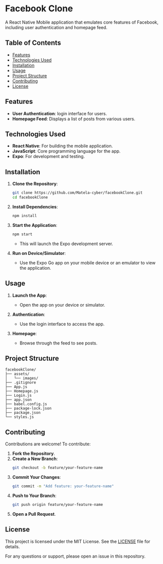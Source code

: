 # Facebook Clone

A React Native Mobile application that emulates core features of Facebook, including user authentication and homepage feed.

## Table of Contents

- [Features](#features)
- [Technologies Used](#technologies-used)
- [Installation](#installation)
- [Usage](#usage)
- [Project Structure](#project-structure)
- [Contributing](#contributing)
- [License](#license)

## Features

- **User Authentication**: login interface for users.
- **Homepage Feed**: Displays a list of posts from various users.

## Technologies Used

- **React Native**: For building the mobile application.
- **JavaScript**: Core programming language for the app.
- **Expo**: For development and testing.

## Installation

1. **Clone the Repository**:
   ```bash
   git clone https://github.com/Matela-cyber/facebookClone.git
   cd facebookClone
   ```

2. **Install Dependencies**:
   ```bash
   npm install
   ```

3. **Start the Application**:
   ```bash
   npm start
   ```
   - This will launch the Expo development server.

4. **Run on Device/Simulator**:
   - Use the Expo Go app on your mobile device or an emulator to view the application.

## Usage

1. **Launch the App**:
   - Open the app on your device or simulator.

2. **Authentication**:
   - Use the login interface to access the app.

3. **Homepage**:
   - Browse through the feed to see posts.

## Project Structure

```plaintext
facebookClone/
├── assets/
│   └── images/
├── .gitignore
├── App.js
├── Homepage.js
├── Login.js
├── app.json
├── babel.config.js
├── package-lock.json
├── package.json
└── styles.js
```

## Contributing

Contributions are welcome! To contribute:

1. **Fork the Repository**.
2. **Create a New Branch**:
   ```bash
   git checkout -b feature/your-feature-name
   ```
3. **Commit Your Changes**:
   ```bash
   git commit -m "Add feature: your-feature-name"
   ```
4. **Push to Your Branch**:
   ```bash
   git push origin feature/your-feature-name
   ```
5. **Open a Pull Request**.

## License

This project is licensed under the MIT License. See the [LICENSE](LICENSE) file for details.

For any questions or support, please open an issue in this repository.
